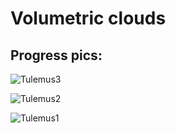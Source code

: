 # Volumetric clouds

## Progress pics:

![Tulemus3](https://raw.githubusercontent.com/jaagupku/volumetric-clouds/master/readmeimages/pic4.png)



![Tulemus2](https://raw.githubusercontent.com/jaagupku/volumetric-clouds/master/readmeimages/pic3.png)



![Tulemus1](https://raw.githubusercontent.com/jaagupku/volumetric-clouds/master/readmeimages/pic2.png)

